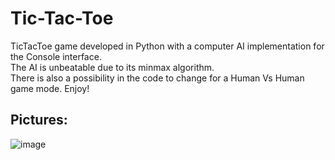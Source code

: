 # Tic-Tac-Toe  
TicTacToe game developed in Python with a computer AI implementation for the Console interface.  
The AI is unbeatable due to its minmax algorithm.  
There is also a possibility in the code to change for a Human Vs Human game mode. Enjoy!  

## Pictures:
![image](https://user-images.githubusercontent.com/94289687/190680560-2e7cfa72-1048-4f4a-bdb8-327f5d470edc.png)
